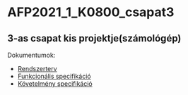 # AFP2021_1_K0800_csapat3
## 3-as csapat kis projektje(számológép)
Dokumentumok:
* [Rendszerterv](https://github.com/T4TGR8/AFP2021_1_K0800_csapat3/blob/main/Documentation/Rendszerterv/Rendszerterv.md)
* [Funkcionális specifikáció](https://github.com/T4TGR8/AFP2021_1_K0800_csapat3/blob/main/Documentation/FunkSpec/FunkSpec.md)
* [Követelmény specifikáció](https://github.com/T4TGR8/AFP2021_1_K0800_csapat3/blob/main/Documentation/KovSpec/KovSpec.md)